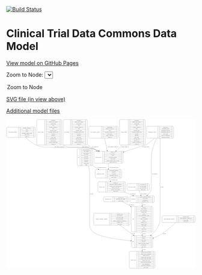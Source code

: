<link rel='stylesheet' href="assets/style.css">
<link rel='stylesheet' href="https://unpkg.com/leaflet@1.5.1/dist/leaflet.css" integrity="sha512-xwE/Az9zrjBIphAcBb3F6JVqxf46+CDLwfLMHloNu6KEQCAWi6HcDUbeOfBIptF7tcCzusKFjFw2yuvEpDL9wQ==" crossorigin="">
<script type="text/javascript" src="https://code.jquery.com/jquery-3.2.1.min.js"></script>
<script type="text/javascript"  src="https://unpkg.com/leaflet@1.5.1/dist/leaflet.js"></script>
<script type="text/javascript" src="assets/actions.js"></script>

[![Build Status](https://travis-ci.org/CBIIT/ctdc-model.svg?branch=master)](https://travis-ci.org/CBIIT/ctdc-model)

# Clinical Trial Data Commons Data Model

[View model on GitHub Pages](https://cbiit.github.io/ctdc-model/)




Zoom to Node: <select id="node_select">
  <option value="">Zoom to Node</option>
</select>
<div id="model"></div>

<p>
<a href="./model-desc/ctdc-model.svg">SVG file (in view above)</a>
<p>
<a href="./model-desc">Additional model files</a>
<div id='graph' style='display:off;'>
<svg width="2574pt" height="2029pt"
 viewBox="0.00 0.00 2574.00 2029.00" xmlns="http://www.w3.org/2000/svg" xmlns:xlink="http://www.w3.org/1999/xlink">
<g id="graph0" class="graph" transform="scale(1 1) rotate(0) translate(4 2025)">
<title>Perl</title>
<polygon fill="#ffffff" stroke="transparent" points="-4,4 -4,-2025 2570,-2025 2570,4 -4,4"/>
<!-- sequencing_assay -->
<g id="node1" class="node">
<title>sequencing_assay</title>
<path fill="none" stroke="#000000" d="M1216,-1226.5C1216,-1226.5 1553,-1226.5 1553,-1226.5 1559,-1226.5 1565,-1232.5 1565,-1238.5 1565,-1238.5 1565,-1329.5 1565,-1329.5 1565,-1335.5 1559,-1341.5 1553,-1341.5 1553,-1341.5 1216,-1341.5 1216,-1341.5 1210,-1341.5 1204,-1335.5 1204,-1329.5 1204,-1329.5 1204,-1238.5 1204,-1238.5 1204,-1232.5 1210,-1226.5 1216,-1226.5"/>
<text text-anchor="middle" x="1277" y="-1280.3" font-family="Times,serif" font-size="14.00" fill="#000000">sequencing_assay</text>
<polyline fill="none" stroke="#000000" points="1350,-1226.5 1350,-1341.5 "/>
<text text-anchor="middle" x="1360.5" y="-1280.3" font-family="Times,serif" font-size="14.00" fill="#000000"> </text>
<polyline fill="none" stroke="#000000" points="1371,-1226.5 1371,-1341.5 "/>
<text text-anchor="middle" x="1457.5" y="-1326.3" font-family="Times,serif" font-size="14.00" fill="#000000">experimental_method</text>
<polyline fill="none" stroke="#000000" points="1371,-1318.5 1544,-1318.5 "/>
<text text-anchor="middle" x="1457.5" y="-1303.3" font-family="Times,serif" font-size="14.00" fill="#000000">platform</text>
<polyline fill="none" stroke="#000000" points="1371,-1295.5 1544,-1295.5 "/>
<text text-anchor="middle" x="1457.5" y="-1280.3" font-family="Times,serif" font-size="14.00" fill="#000000">qc_result</text>
<polyline fill="none" stroke="#000000" points="1371,-1272.5 1544,-1272.5 "/>
<text text-anchor="middle" x="1457.5" y="-1257.3" font-family="Times,serif" font-size="14.00" fill="#000000">sequencing_assay_id</text>
<polyline fill="none" stroke="#000000" points="1371,-1249.5 1544,-1249.5 "/>
<text text-anchor="middle" x="1457.5" y="-1234.3" font-family="Times,serif" font-size="14.00" fill="#000000">show_node</text>
<polyline fill="none" stroke="#000000" points="1544,-1226.5 1544,-1341.5 "/>
<text text-anchor="middle" x="1554.5" y="-1280.3" font-family="Times,serif" font-size="14.00" fill="#000000"> </text>
</g>
<!-- nucleic_acid -->
<g id="node4" class="node">
<title>nucleic_acid</title>
<path fill="none" stroke="#000000" d="M1253.5,-1036.5C1253.5,-1036.5 1603.5,-1036.5 1603.5,-1036.5 1609.5,-1036.5 1615.5,-1042.5 1615.5,-1048.5 1615.5,-1048.5 1615.5,-1162.5 1615.5,-1162.5 1615.5,-1168.5 1609.5,-1174.5 1603.5,-1174.5 1603.5,-1174.5 1253.5,-1174.5 1253.5,-1174.5 1247.5,-1174.5 1241.5,-1168.5 1241.5,-1162.5 1241.5,-1162.5 1241.5,-1048.5 1241.5,-1048.5 1241.5,-1042.5 1247.5,-1036.5 1253.5,-1036.5"/>
<text text-anchor="middle" x="1294.5" y="-1101.8" font-family="Times,serif" font-size="14.00" fill="#000000">nucleic_acid</text>
<polyline fill="none" stroke="#000000" points="1347.5,-1036.5 1347.5,-1174.5 "/>
<text text-anchor="middle" x="1358" y="-1101.8" font-family="Times,serif" font-size="14.00" fill="#000000"> </text>
<polyline fill="none" stroke="#000000" points="1368.5,-1036.5 1368.5,-1174.5 "/>
<text text-anchor="middle" x="1481.5" y="-1159.3" font-family="Times,serif" font-size="14.00" fill="#000000">aliquot_id</text>
<polyline fill="none" stroke="#000000" points="1368.5,-1151.5 1594.5,-1151.5 "/>
<text text-anchor="middle" x="1481.5" y="-1136.3" font-family="Times,serif" font-size="14.00" fill="#000000">molecular_sequence_number</text>
<polyline fill="none" stroke="#000000" points="1368.5,-1128.5 1594.5,-1128.5 "/>
<text text-anchor="middle" x="1481.5" y="-1113.3" font-family="Times,serif" font-size="14.00" fill="#000000">nucleic_acid_concentration</text>
<polyline fill="none" stroke="#000000" points="1368.5,-1105.5 1594.5,-1105.5 "/>
<text text-anchor="middle" x="1481.5" y="-1090.3" font-family="Times,serif" font-size="14.00" fill="#000000">nucleic_acid_type</text>
<polyline fill="none" stroke="#000000" points="1368.5,-1082.5 1594.5,-1082.5 "/>
<text text-anchor="middle" x="1481.5" y="-1067.3" font-family="Times,serif" font-size="14.00" fill="#000000">nucleic_acid_volume</text>
<polyline fill="none" stroke="#000000" points="1368.5,-1059.5 1594.5,-1059.5 "/>
<text text-anchor="middle" x="1481.5" y="-1044.3" font-family="Times,serif" font-size="14.00" fill="#000000">show_node</text>
<polyline fill="none" stroke="#000000" points="1594.5,-1036.5 1594.5,-1174.5 "/>
<text text-anchor="middle" x="1605" y="-1101.8" font-family="Times,serif" font-size="14.00" fill="#000000"> </text>
</g>
<!-- sequencing_assay&#45;&gt;nucleic_acid -->
<g id="edge2" class="edge">
<title>sequencing_assay&#45;&gt;nucleic_acid</title>
<path fill="none" stroke="#000000" d="M1398.7855,-1226.0462C1402.0365,-1212.8577 1405.5447,-1198.6253 1408.972,-1184.7217"/>
<polygon fill="#000000" stroke="#000000" points="1412.4532,-1185.2225 1411.4484,-1174.6754 1405.6567,-1183.5471 1412.4532,-1185.2225"/>
<text text-anchor="middle" x="1462" y="-1196.8" font-family="Times,serif" font-size="14.00" fill="#000000">of_nucleic_acid</text>
</g>
<!-- gene_fusion_variant -->
<g id="node2" class="node">
<title>gene_fusion_variant</title>
<path fill="none" stroke="#000000" d="M12,-1779C12,-1779 379,-1779 379,-1779 385,-1779 391,-1785 391,-1791 391,-1791 391,-1905 391,-1905 391,-1911 385,-1917 379,-1917 379,-1917 12,-1917 12,-1917 6,-1917 0,-1911 0,-1905 0,-1905 0,-1791 0,-1791 0,-1785 6,-1779 12,-1779"/>
<text text-anchor="middle" x="80.5" y="-1844.3" font-family="Times,serif" font-size="14.00" fill="#000000">gene_fusion_variant</text>
<polyline fill="none" stroke="#000000" points="161,-1779 161,-1917 "/>
<text text-anchor="middle" x="171.5" y="-1844.3" font-family="Times,serif" font-size="14.00" fill="#000000"> </text>
<polyline fill="none" stroke="#000000" points="182,-1779 182,-1917 "/>
<text text-anchor="middle" x="276" y="-1901.8" font-family="Times,serif" font-size="14.00" fill="#000000">external_variant_id</text>
<polyline fill="none" stroke="#000000" points="182,-1894 370,-1894 "/>
<text text-anchor="middle" x="276" y="-1878.8" font-family="Times,serif" font-size="14.00" fill="#000000">gene1</text>
<polyline fill="none" stroke="#000000" points="182,-1871 370,-1871 "/>
<text text-anchor="middle" x="276" y="-1855.8" font-family="Times,serif" font-size="14.00" fill="#000000">gene2</text>
<polyline fill="none" stroke="#000000" points="182,-1848 370,-1848 "/>
<text text-anchor="middle" x="276" y="-1832.8" font-family="Times,serif" font-size="14.00" fill="#000000">oncomine_variant_class</text>
<polyline fill="none" stroke="#000000" points="182,-1825 370,-1825 "/>
<text text-anchor="middle" x="276" y="-1809.8" font-family="Times,serif" font-size="14.00" fill="#000000">show_node</text>
<polyline fill="none" stroke="#000000" points="182,-1802 370,-1802 "/>
<text text-anchor="middle" x="276" y="-1786.8" font-family="Times,serif" font-size="14.00" fill="#000000">variant_id</text>
<polyline fill="none" stroke="#000000" points="370,-1779 370,-1917 "/>
<text text-anchor="middle" x="380.5" y="-1844.3" font-family="Times,serif" font-size="14.00" fill="#000000"> </text>
</g>
<!-- variant_report -->
<g id="node5" class="node">
<title>variant_report</title>
<path fill="none" stroke="#000000" d="M1198.5,-1428C1198.5,-1428 1570.5,-1428 1570.5,-1428 1576.5,-1428 1582.5,-1434 1582.5,-1440 1582.5,-1440 1582.5,-1577 1582.5,-1577 1582.5,-1583 1576.5,-1589 1570.5,-1589 1570.5,-1589 1198.5,-1589 1198.5,-1589 1192.5,-1589 1186.5,-1583 1186.5,-1577 1186.5,-1577 1186.5,-1440 1186.5,-1440 1186.5,-1434 1192.5,-1428 1198.5,-1428"/>
<text text-anchor="middle" x="1246.5" y="-1504.8" font-family="Times,serif" font-size="14.00" fill="#000000">variant_report</text>
<polyline fill="none" stroke="#000000" points="1306.5,-1428 1306.5,-1589 "/>
<text text-anchor="middle" x="1317" y="-1504.8" font-family="Times,serif" font-size="14.00" fill="#000000"> </text>
<polyline fill="none" stroke="#000000" points="1327.5,-1428 1327.5,-1589 "/>
<text text-anchor="middle" x="1444.5" y="-1573.8" font-family="Times,serif" font-size="14.00" fill="#000000">analysis_id</text>
<polyline fill="none" stroke="#000000" points="1327.5,-1566 1561.5,-1566 "/>
<text text-anchor="middle" x="1444.5" y="-1550.8" font-family="Times,serif" font-size="14.00" fill="#000000">cellularity</text>
<polyline fill="none" stroke="#000000" points="1327.5,-1543 1561.5,-1543 "/>
<text text-anchor="middle" x="1444.5" y="-1527.8" font-family="Times,serif" font-size="14.00" fill="#000000">mapd</text>
<polyline fill="none" stroke="#000000" points="1327.5,-1520 1561.5,-1520 "/>
<text text-anchor="middle" x="1444.5" y="-1504.8" font-family="Times,serif" font-size="14.00" fill="#000000">reference_genome</text>
<polyline fill="none" stroke="#000000" points="1327.5,-1497 1561.5,-1497 "/>
<text text-anchor="middle" x="1444.5" y="-1481.8" font-family="Times,serif" font-size="14.00" fill="#000000">show_node</text>
<polyline fill="none" stroke="#000000" points="1327.5,-1474 1561.5,-1474 "/>
<text text-anchor="middle" x="1444.5" y="-1458.8" font-family="Times,serif" font-size="14.00" fill="#000000">torrent_variant_caller_version</text>
<polyline fill="none" stroke="#000000" points="1327.5,-1451 1561.5,-1451 "/>
<text text-anchor="middle" x="1444.5" y="-1435.8" font-family="Times,serif" font-size="14.00" fill="#000000">variant_report_id</text>
<polyline fill="none" stroke="#000000" points="1561.5,-1428 1561.5,-1589 "/>
<text text-anchor="middle" x="1572" y="-1504.8" font-family="Times,serif" font-size="14.00" fill="#000000"> </text>
</g>
<!-- gene_fusion_variant&#45;&gt;variant_report -->
<g id="edge7" class="edge">
<title>gene_fusion_variant&#45;&gt;variant_report</title>
<path fill="none" stroke="#000000" d="M258.0728,-1778.8789C295.635,-1741.9102 346.5091,-1699.1447 400.5,-1675 496.3785,-1632.1232 529.8649,-1651.0894 634.5,-1642 754.5587,-1631.5708 1060.3566,-1656.1494 1176.5,-1624 1202.2041,-1616.8849 1228.1744,-1606.0111 1252.6413,-1593.7273"/>
<polygon fill="#000000" stroke="#000000" points="1254.2824,-1596.8192 1261.5841,-1589.1422 1251.0887,-1590.5901 1254.2824,-1596.8192"/>
<text text-anchor="middle" x="717.5" y="-1645.8" font-family="Times,serif" font-size="14.00" fill="#000000">gene_fusion_variant_of</text>
</g>
<!-- arm -->
<g id="node3" class="node">
<title>arm</title>
<path fill="none" stroke="#000000" d="M1709.5,-282.5C1709.5,-282.5 1973.5,-282.5 1973.5,-282.5 1979.5,-282.5 1985.5,-288.5 1985.5,-294.5 1985.5,-294.5 1985.5,-431.5 1985.5,-431.5 1985.5,-437.5 1979.5,-443.5 1973.5,-443.5 1973.5,-443.5 1709.5,-443.5 1709.5,-443.5 1703.5,-443.5 1697.5,-437.5 1697.5,-431.5 1697.5,-431.5 1697.5,-294.5 1697.5,-294.5 1697.5,-288.5 1703.5,-282.5 1709.5,-282.5"/>
<text text-anchor="middle" x="1720" y="-359.3" font-family="Times,serif" font-size="14.00" fill="#000000">arm</text>
<polyline fill="none" stroke="#000000" points="1742.5,-282.5 1742.5,-443.5 "/>
<text text-anchor="middle" x="1753" y="-359.3" font-family="Times,serif" font-size="14.00" fill="#000000"> </text>
<polyline fill="none" stroke="#000000" points="1763.5,-282.5 1763.5,-443.5 "/>
<text text-anchor="middle" x="1864" y="-428.3" font-family="Times,serif" font-size="14.00" fill="#000000">arm_drug</text>
<polyline fill="none" stroke="#000000" points="1763.5,-420.5 1964.5,-420.5 "/>
<text text-anchor="middle" x="1864" y="-405.3" font-family="Times,serif" font-size="14.00" fill="#000000">arm_id</text>
<polyline fill="none" stroke="#000000" points="1763.5,-397.5 1964.5,-397.5 "/>
<text text-anchor="middle" x="1864" y="-382.3" font-family="Times,serif" font-size="14.00" fill="#000000">arm_target</text>
<polyline fill="none" stroke="#000000" points="1763.5,-374.5 1964.5,-374.5 "/>
<text text-anchor="middle" x="1864" y="-359.3" font-family="Times,serif" font-size="14.00" fill="#000000">arm_title</text>
<polyline fill="none" stroke="#000000" points="1763.5,-351.5 1964.5,-351.5 "/>
<text text-anchor="middle" x="1864" y="-336.3" font-family="Times,serif" font-size="14.00" fill="#000000">dbgap_accession_number</text>
<polyline fill="none" stroke="#000000" points="1763.5,-328.5 1964.5,-328.5 "/>
<text text-anchor="middle" x="1864" y="-313.3" font-family="Times,serif" font-size="14.00" fill="#000000">pubmed_id</text>
<polyline fill="none" stroke="#000000" points="1763.5,-305.5 1964.5,-305.5 "/>
<text text-anchor="middle" x="1864" y="-290.3" font-family="Times,serif" font-size="14.00" fill="#000000">show_node</text>
<polyline fill="none" stroke="#000000" points="1964.5,-282.5 1964.5,-443.5 "/>
<text text-anchor="middle" x="1975" y="-359.3" font-family="Times,serif" font-size="14.00" fill="#000000"> </text>
</g>
<!-- clinical_trial -->
<g id="node17" class="node">
<title>clinical_trial</title>
<path fill="none" stroke="#000000" d="M1679,-.5C1679,-.5 2004,-.5 2004,-.5 2010,-.5 2016,-6.5 2016,-12.5 2016,-12.5 2016,-218.5 2016,-218.5 2016,-224.5 2010,-230.5 2004,-230.5 2004,-230.5 1679,-230.5 1679,-230.5 1673,-230.5 1667,-224.5 1667,-218.5 1667,-218.5 1667,-12.5 1667,-12.5 1667,-6.5 1673,-.5 1679,-.5"/>
<text text-anchor="middle" x="1720" y="-111.8" font-family="Times,serif" font-size="14.00" fill="#000000">clinical_trial</text>
<polyline fill="none" stroke="#000000" points="1773,-.5 1773,-230.5 "/>
<text text-anchor="middle" x="1783.5" y="-111.8" font-family="Times,serif" font-size="14.00" fill="#000000"> </text>
<polyline fill="none" stroke="#000000" points="1794,-.5 1794,-230.5 "/>
<text text-anchor="middle" x="1894.5" y="-215.3" font-family="Times,serif" font-size="14.00" fill="#000000">clinical_trial_description</text>
<polyline fill="none" stroke="#000000" points="1794,-207.5 1995,-207.5 "/>
<text text-anchor="middle" x="1894.5" y="-192.3" font-family="Times,serif" font-size="14.00" fill="#000000">clinical_trial_designation</text>
<polyline fill="none" stroke="#000000" points="1794,-184.5 1995,-184.5 "/>
<text text-anchor="middle" x="1894.5" y="-169.3" font-family="Times,serif" font-size="14.00" fill="#000000">clinical_trial_id</text>
<polyline fill="none" stroke="#000000" points="1794,-161.5 1995,-161.5 "/>
<text text-anchor="middle" x="1894.5" y="-146.3" font-family="Times,serif" font-size="14.00" fill="#000000">clinical_trial_long_name</text>
<polyline fill="none" stroke="#000000" points="1794,-138.5 1995,-138.5 "/>
<text text-anchor="middle" x="1894.5" y="-123.3" font-family="Times,serif" font-size="14.00" fill="#000000">clinical_trial_short_name</text>
<polyline fill="none" stroke="#000000" points="1794,-115.5 1995,-115.5 "/>
<text text-anchor="middle" x="1894.5" y="-100.3" font-family="Times,serif" font-size="14.00" fill="#000000">clinical_trial_type</text>
<polyline fill="none" stroke="#000000" points="1794,-92.5 1995,-92.5 "/>
<text text-anchor="middle" x="1894.5" y="-77.3" font-family="Times,serif" font-size="14.00" fill="#000000">dbgap_accession_number</text>
<polyline fill="none" stroke="#000000" points="1794,-69.5 1995,-69.5 "/>
<text text-anchor="middle" x="1894.5" y="-54.3" font-family="Times,serif" font-size="14.00" fill="#000000">lead_organization</text>
<polyline fill="none" stroke="#000000" points="1794,-46.5 1995,-46.5 "/>
<text text-anchor="middle" x="1894.5" y="-31.3" font-family="Times,serif" font-size="14.00" fill="#000000">principal_investigators</text>
<polyline fill="none" stroke="#000000" points="1794,-23.5 1995,-23.5 "/>
<text text-anchor="middle" x="1894.5" y="-8.3" font-family="Times,serif" font-size="14.00" fill="#000000">show_node</text>
<polyline fill="none" stroke="#000000" points="1995,-.5 1995,-230.5 "/>
<text text-anchor="middle" x="2005.5" y="-111.8" font-family="Times,serif" font-size="14.00" fill="#000000"> </text>
</g>
<!-- arm&#45;&gt;clinical_trial -->
<g id="edge6" class="edge">
<title>arm&#45;&gt;clinical_trial</title>
<path fill="none" stroke="#000000" d="M1841.5,-282.3017C1841.5,-269.0207 1841.5,-254.9838 1841.5,-240.9183"/>
<polygon fill="#000000" stroke="#000000" points="1845.0001,-240.6816 1841.5,-230.6817 1838.0001,-240.6817 1845.0001,-240.6816"/>
<text text-anchor="middle" x="1867.5" y="-252.8" font-family="Times,serif" font-size="14.00" fill="#000000">of_trial</text>
</g>
<!-- specimen -->
<g id="node13" class="node">
<title>specimen</title>
<path fill="none" stroke="#000000" d="M1689.5,-892.5C1689.5,-892.5 1993.5,-892.5 1993.5,-892.5 1999.5,-892.5 2005.5,-898.5 2005.5,-904.5 2005.5,-904.5 2005.5,-972.5 2005.5,-972.5 2005.5,-978.5 1999.5,-984.5 1993.5,-984.5 1993.5,-984.5 1689.5,-984.5 1689.5,-984.5 1683.5,-984.5 1677.5,-978.5 1677.5,-972.5 1677.5,-972.5 1677.5,-904.5 1677.5,-904.5 1677.5,-898.5 1683.5,-892.5 1689.5,-892.5"/>
<text text-anchor="middle" x="1720" y="-934.8" font-family="Times,serif" font-size="14.00" fill="#000000">specimen</text>
<polyline fill="none" stroke="#000000" points="1762.5,-892.5 1762.5,-984.5 "/>
<text text-anchor="middle" x="1773" y="-934.8" font-family="Times,serif" font-size="14.00" fill="#000000"> </text>
<polyline fill="none" stroke="#000000" points="1783.5,-892.5 1783.5,-984.5 "/>
<text text-anchor="middle" x="1884" y="-969.3" font-family="Times,serif" font-size="14.00" fill="#000000">biopsy_sequence_number</text>
<polyline fill="none" stroke="#000000" points="1783.5,-961.5 1984.5,-961.5 "/>
<text text-anchor="middle" x="1884" y="-946.3" font-family="Times,serif" font-size="14.00" fill="#000000">show_node</text>
<polyline fill="none" stroke="#000000" points="1783.5,-938.5 1984.5,-938.5 "/>
<text text-anchor="middle" x="1884" y="-923.3" font-family="Times,serif" font-size="14.00" fill="#000000">specimen_id</text>
<polyline fill="none" stroke="#000000" points="1783.5,-915.5 1984.5,-915.5 "/>
<text text-anchor="middle" x="1884" y="-900.3" font-family="Times,serif" font-size="14.00" fill="#000000">specimen_type</text>
<polyline fill="none" stroke="#000000" points="1984.5,-892.5 1984.5,-984.5 "/>
<text text-anchor="middle" x="1995" y="-934.8" font-family="Times,serif" font-size="14.00" fill="#000000"> </text>
</g>
<!-- nucleic_acid&#45;&gt;specimen -->
<g id="edge14" class="edge">
<title>nucleic_acid&#45;&gt;specimen</title>
<path fill="none" stroke="#000000" d="M1599.1657,-1036.4899C1639.0836,-1020.3488 1680.8445,-1003.4624 1718.2332,-988.344"/>
<polygon fill="#000000" stroke="#000000" points="1719.6821,-991.5334 1727.6409,-984.5399 1717.058,-985.0439 1719.6821,-991.5334"/>
<text text-anchor="middle" x="1717.5" y="-1006.8" font-family="Times,serif" font-size="14.00" fill="#000000">of_specimen</text>
</g>
<!-- variant_report&#45;&gt;sequencing_assay -->
<g id="edge11" class="edge">
<title>variant_report&#45;&gt;sequencing_assay</title>
<path fill="none" stroke="#000000" d="M1384.5,-1427.7675C1384.5,-1402.799 1384.5,-1375.5664 1384.5,-1351.5841"/>
<polygon fill="#000000" stroke="#000000" points="1388.0001,-1351.5211 1384.5,-1341.5211 1381.0001,-1351.5211 1388.0001,-1351.5211"/>
<text text-anchor="middle" x="1460" y="-1363.8" font-family="Times,serif" font-size="14.00" fill="#000000">of_sequencing_assay</text>
</g>
<!-- indel_variant -->
<g id="node6" class="node">
<title>indel_variant</title>
<path fill="none" stroke="#000000" d="M421.5,-1675.5C421.5,-1675.5 737.5,-1675.5 737.5,-1675.5 743.5,-1675.5 749.5,-1681.5 749.5,-1687.5 749.5,-1687.5 749.5,-2008.5 749.5,-2008.5 749.5,-2014.5 743.5,-2020.5 737.5,-2020.5 737.5,-2020.5 421.5,-2020.5 421.5,-2020.5 415.5,-2020.5 409.5,-2014.5 409.5,-2008.5 409.5,-2008.5 409.5,-1687.5 409.5,-1687.5 409.5,-1681.5 415.5,-1675.5 421.5,-1675.5"/>
<text text-anchor="middle" x="464.5" y="-1844.3" font-family="Times,serif" font-size="14.00" fill="#000000">indel_variant</text>
<polyline fill="none" stroke="#000000" points="519.5,-1675.5 519.5,-2020.5 "/>
<text text-anchor="middle" x="530" y="-1844.3" font-family="Times,serif" font-size="14.00" fill="#000000"> </text>
<polyline fill="none" stroke="#000000" points="540.5,-1675.5 540.5,-2020.5 "/>
<text text-anchor="middle" x="634.5" y="-2005.3" font-family="Times,serif" font-size="14.00" fill="#000000">alternative</text>
<polyline fill="none" stroke="#000000" points="540.5,-1997.5 728.5,-1997.5 "/>
<text text-anchor="middle" x="634.5" y="-1982.3" font-family="Times,serif" font-size="14.00" fill="#000000">amino_acid_change</text>
<polyline fill="none" stroke="#000000" points="540.5,-1974.5 728.5,-1974.5 "/>
<text text-anchor="middle" x="634.5" y="-1959.3" font-family="Times,serif" font-size="14.00" fill="#000000">chromosome</text>
<polyline fill="none" stroke="#000000" points="540.5,-1951.5 728.5,-1951.5 "/>
<text text-anchor="middle" x="634.5" y="-1936.3" font-family="Times,serif" font-size="14.00" fill="#000000">exon</text>
<polyline fill="none" stroke="#000000" points="540.5,-1928.5 728.5,-1928.5 "/>
<text text-anchor="middle" x="634.5" y="-1913.3" font-family="Times,serif" font-size="14.00" fill="#000000">external_variant_id</text>
<polyline fill="none" stroke="#000000" points="540.5,-1905.5 728.5,-1905.5 "/>
<text text-anchor="middle" x="634.5" y="-1890.3" font-family="Times,serif" font-size="14.00" fill="#000000">gene</text>
<polyline fill="none" stroke="#000000" points="540.5,-1882.5 728.5,-1882.5 "/>
<text text-anchor="middle" x="634.5" y="-1867.3" font-family="Times,serif" font-size="14.00" fill="#000000">genomic_hgvs</text>
<polyline fill="none" stroke="#000000" points="540.5,-1859.5 728.5,-1859.5 "/>
<text text-anchor="middle" x="634.5" y="-1844.3" font-family="Times,serif" font-size="14.00" fill="#000000">oncomine_variant_class</text>
<polyline fill="none" stroke="#000000" points="540.5,-1836.5 728.5,-1836.5 "/>
<text text-anchor="middle" x="634.5" y="-1821.3" font-family="Times,serif" font-size="14.00" fill="#000000">position</text>
<polyline fill="none" stroke="#000000" points="540.5,-1813.5 728.5,-1813.5 "/>
<text text-anchor="middle" x="634.5" y="-1798.3" font-family="Times,serif" font-size="14.00" fill="#000000">reference</text>
<polyline fill="none" stroke="#000000" points="540.5,-1790.5 728.5,-1790.5 "/>
<text text-anchor="middle" x="634.5" y="-1775.3" font-family="Times,serif" font-size="14.00" fill="#000000">show_node</text>
<polyline fill="none" stroke="#000000" points="540.5,-1767.5 728.5,-1767.5 "/>
<text text-anchor="middle" x="634.5" y="-1752.3" font-family="Times,serif" font-size="14.00" fill="#000000">transcript_hgvs</text>
<polyline fill="none" stroke="#000000" points="540.5,-1744.5 728.5,-1744.5 "/>
<text text-anchor="middle" x="634.5" y="-1729.3" font-family="Times,serif" font-size="14.00" fill="#000000">transcript_id</text>
<polyline fill="none" stroke="#000000" points="540.5,-1721.5 728.5,-1721.5 "/>
<text text-anchor="middle" x="634.5" y="-1706.3" font-family="Times,serif" font-size="14.00" fill="#000000">variant_classification</text>
<polyline fill="none" stroke="#000000" points="540.5,-1698.5 728.5,-1698.5 "/>
<text text-anchor="middle" x="634.5" y="-1683.3" font-family="Times,serif" font-size="14.00" fill="#000000">variant_id</text>
<polyline fill="none" stroke="#000000" points="728.5,-1675.5 728.5,-2020.5 "/>
<text text-anchor="middle" x="739" y="-1844.3" font-family="Times,serif" font-size="14.00" fill="#000000"> </text>
</g>
<!-- indel_variant&#45;&gt;variant_report -->
<g id="edge9" class="edge">
<title>indel_variant&#45;&gt;variant_report</title>
<path fill="none" stroke="#000000" d="M749.5003,-1679.5572C752.4804,-1677.9711 755.4808,-1676.4502 758.5,-1675 862.7036,-1624.9483 901.7253,-1655.7955 1016.5,-1642 1087.5483,-1633.4602 1108.3396,-1645.7932 1176.5,-1624 1200.833,-1616.2199 1225.5492,-1605.4575 1249.0431,-1593.6079"/>
<polygon fill="#000000" stroke="#000000" points="1250.6869,-1596.6984 1257.9842,-1589.0172 1247.4896,-1590.4712 1250.6869,-1596.6984"/>
<text text-anchor="middle" x="1074" y="-1645.8" font-family="Times,serif" font-size="14.00" fill="#000000">indel_variant_of</text>
</g>
<!-- metastatic_site -->
<g id="node7" class="node">
<title>metastatic_site</title>
<path fill="none" stroke="#000000" d="M1329.5,-904C1329.5,-904 1647.5,-904 1647.5,-904 1653.5,-904 1659.5,-910 1659.5,-916 1659.5,-916 1659.5,-961 1659.5,-961 1659.5,-967 1653.5,-973 1647.5,-973 1647.5,-973 1329.5,-973 1329.5,-973 1323.5,-973 1317.5,-967 1317.5,-961 1317.5,-961 1317.5,-916 1317.5,-916 1317.5,-910 1323.5,-904 1329.5,-904"/>
<text text-anchor="middle" x="1381" y="-934.8" font-family="Times,serif" font-size="14.00" fill="#000000">metastatic_site</text>
<polyline fill="none" stroke="#000000" points="1444.5,-904 1444.5,-973 "/>
<text text-anchor="middle" x="1455" y="-934.8" font-family="Times,serif" font-size="14.00" fill="#000000"> </text>
<polyline fill="none" stroke="#000000" points="1465.5,-904 1465.5,-973 "/>
<text text-anchor="middle" x="1552" y="-957.8" font-family="Times,serif" font-size="14.00" fill="#000000">met_site_id</text>
<polyline fill="none" stroke="#000000" points="1465.5,-950 1638.5,-950 "/>
<text text-anchor="middle" x="1552" y="-934.8" font-family="Times,serif" font-size="14.00" fill="#000000">metastatic_site_name</text>
<polyline fill="none" stroke="#000000" points="1465.5,-927 1638.5,-927 "/>
<text text-anchor="middle" x="1552" y="-911.8" font-family="Times,serif" font-size="14.00" fill="#000000">show_node</text>
<polyline fill="none" stroke="#000000" points="1638.5,-904 1638.5,-973 "/>
<text text-anchor="middle" x="1649" y="-934.8" font-family="Times,serif" font-size="14.00" fill="#000000"> </text>
</g>
<!-- case -->
<g id="node11" class="node">
<title>case</title>
<path fill="none" stroke="#000000" d="M1707.5,-495.5C1707.5,-495.5 1975.5,-495.5 1975.5,-495.5 1981.5,-495.5 1987.5,-501.5 1987.5,-507.5 1987.5,-507.5 1987.5,-828.5 1987.5,-828.5 1987.5,-834.5 1981.5,-840.5 1975.5,-840.5 1975.5,-840.5 1707.5,-840.5 1707.5,-840.5 1701.5,-840.5 1695.5,-834.5 1695.5,-828.5 1695.5,-828.5 1695.5,-507.5 1695.5,-507.5 1695.5,-501.5 1701.5,-495.5 1707.5,-495.5"/>
<text text-anchor="middle" x="1720" y="-664.3" font-family="Times,serif" font-size="14.00" fill="#000000">case</text>
<polyline fill="none" stroke="#000000" points="1744.5,-495.5 1744.5,-840.5 "/>
<text text-anchor="middle" x="1755" y="-664.3" font-family="Times,serif" font-size="14.00" fill="#000000"> </text>
<polyline fill="none" stroke="#000000" points="1765.5,-495.5 1765.5,-840.5 "/>
<text text-anchor="middle" x="1866" y="-825.3" font-family="Times,serif" font-size="14.00" fill="#000000">case_id</text>
<polyline fill="none" stroke="#000000" points="1765.5,-817.5 1966.5,-817.5 "/>
<text text-anchor="middle" x="1866" y="-802.3" font-family="Times,serif" font-size="14.00" fill="#000000">ctep_category</text>
<polyline fill="none" stroke="#000000" points="1765.5,-794.5 1966.5,-794.5 "/>
<text text-anchor="middle" x="1866" y="-779.3" font-family="Times,serif" font-size="14.00" fill="#000000">ctep_subcategory</text>
<polyline fill="none" stroke="#000000" points="1765.5,-771.5 1966.5,-771.5 "/>
<text text-anchor="middle" x="1866" y="-756.3" font-family="Times,serif" font-size="14.00" fill="#000000">current_step</text>
<polyline fill="none" stroke="#000000" points="1765.5,-748.5 1966.5,-748.5 "/>
<text text-anchor="middle" x="1866" y="-733.3" font-family="Times,serif" font-size="14.00" fill="#000000">disease</text>
<polyline fill="none" stroke="#000000" points="1765.5,-725.5 1966.5,-725.5 "/>
<text text-anchor="middle" x="1866" y="-710.3" font-family="Times,serif" font-size="14.00" fill="#000000">ecog_performance_status</text>
<polyline fill="none" stroke="#000000" points="1765.5,-702.5 1966.5,-702.5 "/>
<text text-anchor="middle" x="1866" y="-687.3" font-family="Times,serif" font-size="14.00" fill="#000000">ethnicity</text>
<polyline fill="none" stroke="#000000" points="1765.5,-679.5 1966.5,-679.5 "/>
<text text-anchor="middle" x="1866" y="-664.3" font-family="Times,serif" font-size="14.00" fill="#000000">extent_of_disease</text>
<polyline fill="none" stroke="#000000" points="1765.5,-656.5 1966.5,-656.5 "/>
<text text-anchor="middle" x="1866" y="-641.3" font-family="Times,serif" font-size="14.00" fill="#000000">gender</text>
<polyline fill="none" stroke="#000000" points="1765.5,-633.5 1966.5,-633.5 "/>
<text text-anchor="middle" x="1866" y="-618.3" font-family="Times,serif" font-size="14.00" fill="#000000">meddra_code</text>
<polyline fill="none" stroke="#000000" points="1765.5,-610.5 1966.5,-610.5 "/>
<text text-anchor="middle" x="1866" y="-595.3" font-family="Times,serif" font-size="14.00" fill="#000000">patient_status</text>
<polyline fill="none" stroke="#000000" points="1765.5,-587.5 1966.5,-587.5 "/>
<text text-anchor="middle" x="1866" y="-572.3" font-family="Times,serif" font-size="14.00" fill="#000000">prior_drugs</text>
<polyline fill="none" stroke="#000000" points="1765.5,-564.5 1966.5,-564.5 "/>
<text text-anchor="middle" x="1866" y="-549.3" font-family="Times,serif" font-size="14.00" fill="#000000">race</text>
<polyline fill="none" stroke="#000000" points="1765.5,-541.5 1966.5,-541.5 "/>
<text text-anchor="middle" x="1866" y="-526.3" font-family="Times,serif" font-size="14.00" fill="#000000">show_node</text>
<polyline fill="none" stroke="#000000" points="1765.5,-518.5 1966.5,-518.5 "/>
<text text-anchor="middle" x="1866" y="-503.3" font-family="Times,serif" font-size="14.00" fill="#000000">source_id</text>
<polyline fill="none" stroke="#000000" points="1966.5,-495.5 1966.5,-840.5 "/>
<text text-anchor="middle" x="1977" y="-664.3" font-family="Times,serif" font-size="14.00" fill="#000000"> </text>
</g>
<!-- metastatic_site&#45;&gt;case -->
<g id="edge3" class="edge">
<title>metastatic_site&#45;&gt;case</title>
<path fill="none" stroke="#000000" d="M1575.9731,-903.8202C1611.7081,-887.5207 1652.3438,-866.1167 1685.5,-841 1686.0037,-840.6184 1686.5071,-840.2351 1687.0101,-839.85"/>
<polygon fill="#000000" stroke="#000000" points="1689.4315,-842.3982 1695.1258,-833.4637 1685.1028,-836.8972 1689.4315,-842.3982"/>
<text text-anchor="middle" x="1698" y="-862.8" font-family="Times,serif" font-size="14.00" fill="#000000">met_site_of</text>
</g>
<!-- ihc_assay_report -->
<g id="node8" class="node">
<title>ihc_assay_report</title>
<path fill="none" stroke="#000000" d="M1648,-1059.5C1648,-1059.5 1927,-1059.5 1927,-1059.5 1933,-1059.5 1939,-1065.5 1939,-1071.5 1939,-1071.5 1939,-1139.5 1939,-1139.5 1939,-1145.5 1933,-1151.5 1927,-1151.5 1927,-1151.5 1648,-1151.5 1648,-1151.5 1642,-1151.5 1636,-1145.5 1636,-1139.5 1636,-1139.5 1636,-1071.5 1636,-1071.5 1636,-1065.5 1642,-1059.5 1648,-1059.5"/>
<text text-anchor="middle" x="1705" y="-1101.8" font-family="Times,serif" font-size="14.00" fill="#000000">ihc_assay_report</text>
<polyline fill="none" stroke="#000000" points="1774,-1059.5 1774,-1151.5 "/>
<text text-anchor="middle" x="1784.5" y="-1101.8" font-family="Times,serif" font-size="14.00" fill="#000000"> </text>
<polyline fill="none" stroke="#000000" points="1795,-1059.5 1795,-1151.5 "/>
<text text-anchor="middle" x="1856.5" y="-1136.3" font-family="Times,serif" font-size="14.00" fill="#000000">ihc_assay_id</text>
<polyline fill="none" stroke="#000000" points="1795,-1128.5 1918,-1128.5 "/>
<text text-anchor="middle" x="1856.5" y="-1113.3" font-family="Times,serif" font-size="14.00" fill="#000000">ihc_test_gene</text>
<polyline fill="none" stroke="#000000" points="1795,-1105.5 1918,-1105.5 "/>
<text text-anchor="middle" x="1856.5" y="-1090.3" font-family="Times,serif" font-size="14.00" fill="#000000">ihc_test_result</text>
<polyline fill="none" stroke="#000000" points="1795,-1082.5 1918,-1082.5 "/>
<text text-anchor="middle" x="1856.5" y="-1067.3" font-family="Times,serif" font-size="14.00" fill="#000000">show_node</text>
<polyline fill="none" stroke="#000000" points="1918,-1059.5 1918,-1151.5 "/>
<text text-anchor="middle" x="1928.5" y="-1101.8" font-family="Times,serif" font-size="14.00" fill="#000000"> </text>
</g>
<!-- ihc_assay_report&#45;&gt;specimen -->
<g id="edge15" class="edge">
<title>ihc_assay_report&#45;&gt;specimen</title>
<path fill="none" stroke="#000000" d="M1802.3987,-1059.4244C1808.8936,-1039.3382 1816.5665,-1015.609 1823.3877,-994.5141"/>
<polygon fill="#000000" stroke="#000000" points="1826.8098,-995.3066 1826.5563,-984.7148 1820.1493,-993.1529 1826.8098,-995.3066"/>
<text text-anchor="middle" x="1863.5" y="-1006.8" font-family="Times,serif" font-size="14.00" fill="#000000">of_specimen</text>
</g>
<!-- file -->
<g id="node9" class="node">
<title>file</title>
<path fill="none" stroke="#000000" d="M971,-1393.5C971,-1393.5 1156,-1393.5 1156,-1393.5 1162,-1393.5 1168,-1399.5 1168,-1405.5 1168,-1405.5 1168,-1611.5 1168,-1611.5 1168,-1617.5 1162,-1623.5 1156,-1623.5 1156,-1623.5 971,-1623.5 971,-1623.5 965,-1623.5 959,-1617.5 959,-1611.5 959,-1611.5 959,-1405.5 959,-1405.5 959,-1399.5 965,-1393.5 971,-1393.5"/>
<text text-anchor="middle" x="978.5" y="-1504.8" font-family="Times,serif" font-size="14.00" fill="#000000">file</text>
<polyline fill="none" stroke="#000000" points="998,-1393.5 998,-1623.5 "/>
<text text-anchor="middle" x="1008.5" y="-1504.8" font-family="Times,serif" font-size="14.00" fill="#000000"> </text>
<polyline fill="none" stroke="#000000" points="1019,-1393.5 1019,-1623.5 "/>
<text text-anchor="middle" x="1083" y="-1608.3" font-family="Times,serif" font-size="14.00" fill="#000000">file_description</text>
<polyline fill="none" stroke="#000000" points="1019,-1600.5 1147,-1600.5 "/>
<text text-anchor="middle" x="1083" y="-1585.3" font-family="Times,serif" font-size="14.00" fill="#000000">file_format</text>
<polyline fill="none" stroke="#000000" points="1019,-1577.5 1147,-1577.5 "/>
<text text-anchor="middle" x="1083" y="-1562.3" font-family="Times,serif" font-size="14.00" fill="#000000">file_location</text>
<polyline fill="none" stroke="#000000" points="1019,-1554.5 1147,-1554.5 "/>
<text text-anchor="middle" x="1083" y="-1539.3" font-family="Times,serif" font-size="14.00" fill="#000000">file_name</text>
<polyline fill="none" stroke="#000000" points="1019,-1531.5 1147,-1531.5 "/>
<text text-anchor="middle" x="1083" y="-1516.3" font-family="Times,serif" font-size="14.00" fill="#000000">file_size</text>
<polyline fill="none" stroke="#000000" points="1019,-1508.5 1147,-1508.5 "/>
<text text-anchor="middle" x="1083" y="-1493.3" font-family="Times,serif" font-size="14.00" fill="#000000">file_status</text>
<polyline fill="none" stroke="#000000" points="1019,-1485.5 1147,-1485.5 "/>
<text text-anchor="middle" x="1083" y="-1470.3" font-family="Times,serif" font-size="14.00" fill="#000000">file_type</text>
<polyline fill="none" stroke="#000000" points="1019,-1462.5 1147,-1462.5 "/>
<text text-anchor="middle" x="1083" y="-1447.3" font-family="Times,serif" font-size="14.00" fill="#000000">md5sum</text>
<polyline fill="none" stroke="#000000" points="1019,-1439.5 1147,-1439.5 "/>
<text text-anchor="middle" x="1083" y="-1424.3" font-family="Times,serif" font-size="14.00" fill="#000000">show_node</text>
<polyline fill="none" stroke="#000000" points="1019,-1416.5 1147,-1416.5 "/>
<text text-anchor="middle" x="1083" y="-1401.3" font-family="Times,serif" font-size="14.00" fill="#000000">uuid</text>
<polyline fill="none" stroke="#000000" points="1147,-1393.5 1147,-1623.5 "/>
<text text-anchor="middle" x="1157.5" y="-1504.8" font-family="Times,serif" font-size="14.00" fill="#000000"> </text>
</g>
<!-- file&#45;&gt;sequencing_assay -->
<g id="edge12" class="edge">
<title>file&#45;&gt;sequencing_assay</title>
<path fill="none" stroke="#000000" d="M1168.2835,-1400.637C1171.3543,-1398.0271 1174.4297,-1395.4763 1177.5,-1393 1198.6878,-1375.9115 1222.9689,-1360.2998 1247.2717,-1346.563"/>
<polygon fill="#000000" stroke="#000000" points="1249.1813,-1349.5059 1256.2206,-1341.5876 1245.7798,-1343.3879 1249.1813,-1349.5059"/>
<text text-anchor="middle" x="1295" y="-1363.8" font-family="Times,serif" font-size="14.00" fill="#000000">of_sequencing_assay</text>
</g>
<!-- file&#45;&gt;arm -->
<g id="edge16" class="edge">
<title>file&#45;&gt;arm</title>
<path fill="none" stroke="#000000" d="M1110.9397,-1393.2742C1121.433,-1358.7356 1129.5,-1320.3595 1129.5,-1284 1129.5,-1284 1129.5,-1284 1129.5,-668 1129.5,-588.5525 1116.6869,-549.4935 1174.5,-495 1247.0197,-426.6444 1514.0348,-391.0355 1687.4352,-374.7125"/>
<polygon fill="#000000" stroke="#000000" points="1687.7928,-378.1944 1697.4258,-373.7835 1687.1447,-371.2245 1687.7928,-378.1944"/>
<text text-anchor="middle" x="1154.5" y="-1006.8" font-family="Times,serif" font-size="14.00" fill="#000000">of_arm</text>
</g>
<!-- disease_eligibility_criterion -->
<g id="node10" class="node">
<title>disease_eligibility_criterion</title>
<path fill="none" stroke="#000000" d="M1196,-587.5C1196,-587.5 1665,-587.5 1665,-587.5 1671,-587.5 1677,-593.5 1677,-599.5 1677,-599.5 1677,-736.5 1677,-736.5 1677,-742.5 1671,-748.5 1665,-748.5 1665,-748.5 1196,-748.5 1196,-748.5 1190,-748.5 1184,-742.5 1184,-736.5 1184,-736.5 1184,-599.5 1184,-599.5 1184,-593.5 1190,-587.5 1196,-587.5"/>
<text text-anchor="middle" x="1291.5" y="-664.3" font-family="Times,serif" font-size="14.00" fill="#000000">disease_eligibility_criterion</text>
<polyline fill="none" stroke="#000000" points="1399,-587.5 1399,-748.5 "/>
<text text-anchor="middle" x="1409.5" y="-664.3" font-family="Times,serif" font-size="14.00" fill="#000000"> </text>
<polyline fill="none" stroke="#000000" points="1420,-587.5 1420,-748.5 "/>
<text text-anchor="middle" x="1538" y="-733.3" font-family="Times,serif" font-size="14.00" fill="#000000">criterion_type</text>
<polyline fill="none" stroke="#000000" points="1420,-725.5 1656,-725.5 "/>
<text text-anchor="middle" x="1538" y="-710.3" font-family="Times,serif" font-size="14.00" fill="#000000">ctep_category</text>
<polyline fill="none" stroke="#000000" points="1420,-702.5 1656,-702.5 "/>
<text text-anchor="middle" x="1538" y="-687.3" font-family="Times,serif" font-size="14.00" fill="#000000">ctep_short_name</text>
<polyline fill="none" stroke="#000000" points="1420,-679.5 1656,-679.5 "/>
<text text-anchor="middle" x="1538" y="-664.3" font-family="Times,serif" font-size="14.00" fill="#000000">ctep_subcategory</text>
<polyline fill="none" stroke="#000000" points="1420,-656.5 1656,-656.5 "/>
<text text-anchor="middle" x="1538" y="-641.3" font-family="Times,serif" font-size="14.00" fill="#000000">disease_eligibility_criterion_id</text>
<polyline fill="none" stroke="#000000" points="1420,-633.5 1656,-633.5 "/>
<text text-anchor="middle" x="1538" y="-618.3" font-family="Times,serif" font-size="14.00" fill="#000000">meddra_code</text>
<polyline fill="none" stroke="#000000" points="1420,-610.5 1656,-610.5 "/>
<text text-anchor="middle" x="1538" y="-595.3" font-family="Times,serif" font-size="14.00" fill="#000000">show_node</text>
<polyline fill="none" stroke="#000000" points="1656,-587.5 1656,-748.5 "/>
<text text-anchor="middle" x="1666.5" y="-664.3" font-family="Times,serif" font-size="14.00" fill="#000000"> </text>
</g>
<!-- disease_eligibility_criterion&#45;&gt;arm -->
<g id="edge17" class="edge">
<title>disease_eligibility_criterion&#45;&gt;arm</title>
<path fill="none" stroke="#000000" d="M1539.023,-587.4659C1596.1495,-545.0727 1666.249,-493.0524 1724.5758,-449.7686"/>
<polygon fill="#000000" stroke="#000000" points="1726.7806,-452.4909 1732.7252,-443.7209 1722.6091,-446.8696 1726.7806,-452.4909"/>
<text text-anchor="middle" x="1722.5" y="-465.8" font-family="Times,serif" font-size="14.00" fill="#000000">of_arm</text>
</g>
<!-- case&#45;&gt;arm -->
<g id="edge20" class="edge">
<title>case&#45;&gt;arm</title>
<path fill="none" stroke="#000000" d="M1841.5,-495.4468C1841.5,-481.1614 1841.5,-467.115 1841.5,-453.8207"/>
<polygon fill="#000000" stroke="#000000" points="1845.0001,-453.8095 1841.5,-443.8095 1838.0001,-453.8096 1845.0001,-453.8095"/>
<text text-anchor="middle" x="1866.5" y="-465.8" font-family="Times,serif" font-size="14.00" fill="#000000">of_arm</text>
</g>
<!-- snv_variant -->
<g id="node12" class="node">
<title>snv_variant</title>
<path fill="none" stroke="#000000" d="M779.5,-1675.5C779.5,-1675.5 1085.5,-1675.5 1085.5,-1675.5 1091.5,-1675.5 1097.5,-1681.5 1097.5,-1687.5 1097.5,-1687.5 1097.5,-2008.5 1097.5,-2008.5 1097.5,-2014.5 1091.5,-2020.5 1085.5,-2020.5 1085.5,-2020.5 779.5,-2020.5 779.5,-2020.5 773.5,-2020.5 767.5,-2014.5 767.5,-2008.5 767.5,-2008.5 767.5,-1687.5 767.5,-1687.5 767.5,-1681.5 773.5,-1675.5 779.5,-1675.5"/>
<text text-anchor="middle" x="817.5" y="-1844.3" font-family="Times,serif" font-size="14.00" fill="#000000">snv_variant</text>
<polyline fill="none" stroke="#000000" points="867.5,-1675.5 867.5,-2020.5 "/>
<text text-anchor="middle" x="878" y="-1844.3" font-family="Times,serif" font-size="14.00" fill="#000000"> </text>
<polyline fill="none" stroke="#000000" points="888.5,-1675.5 888.5,-2020.5 "/>
<text text-anchor="middle" x="982.5" y="-2005.3" font-family="Times,serif" font-size="14.00" fill="#000000">alternative</text>
<polyline fill="none" stroke="#000000" points="888.5,-1997.5 1076.5,-1997.5 "/>
<text text-anchor="middle" x="982.5" y="-1982.3" font-family="Times,serif" font-size="14.00" fill="#000000">amino_acid_change</text>
<polyline fill="none" stroke="#000000" points="888.5,-1974.5 1076.5,-1974.5 "/>
<text text-anchor="middle" x="982.5" y="-1959.3" font-family="Times,serif" font-size="14.00" fill="#000000">chromosome</text>
<polyline fill="none" stroke="#000000" points="888.5,-1951.5 1076.5,-1951.5 "/>
<text text-anchor="middle" x="982.5" y="-1936.3" font-family="Times,serif" font-size="14.00" fill="#000000">exon</text>
<polyline fill="none" stroke="#000000" points="888.5,-1928.5 1076.5,-1928.5 "/>
<text text-anchor="middle" x="982.5" y="-1913.3" font-family="Times,serif" font-size="14.00" fill="#000000">external_variant_id</text>
<polyline fill="none" stroke="#000000" points="888.5,-1905.5 1076.5,-1905.5 "/>
<text text-anchor="middle" x="982.5" y="-1890.3" font-family="Times,serif" font-size="14.00" fill="#000000">gene</text>
<polyline fill="none" stroke="#000000" points="888.5,-1882.5 1076.5,-1882.5 "/>
<text text-anchor="middle" x="982.5" y="-1867.3" font-family="Times,serif" font-size="14.00" fill="#000000">genomic_hgvs</text>
<polyline fill="none" stroke="#000000" points="888.5,-1859.5 1076.5,-1859.5 "/>
<text text-anchor="middle" x="982.5" y="-1844.3" font-family="Times,serif" font-size="14.00" fill="#000000">oncomine_variant_class</text>
<polyline fill="none" stroke="#000000" points="888.5,-1836.5 1076.5,-1836.5 "/>
<text text-anchor="middle" x="982.5" y="-1821.3" font-family="Times,serif" font-size="14.00" fill="#000000">position</text>
<polyline fill="none" stroke="#000000" points="888.5,-1813.5 1076.5,-1813.5 "/>
<text text-anchor="middle" x="982.5" y="-1798.3" font-family="Times,serif" font-size="14.00" fill="#000000">reference</text>
<polyline fill="none" stroke="#000000" points="888.5,-1790.5 1076.5,-1790.5 "/>
<text text-anchor="middle" x="982.5" y="-1775.3" font-family="Times,serif" font-size="14.00" fill="#000000">show_node</text>
<polyline fill="none" stroke="#000000" points="888.5,-1767.5 1076.5,-1767.5 "/>
<text text-anchor="middle" x="982.5" y="-1752.3" font-family="Times,serif" font-size="14.00" fill="#000000">transcript_hgvs</text>
<polyline fill="none" stroke="#000000" points="888.5,-1744.5 1076.5,-1744.5 "/>
<text text-anchor="middle" x="982.5" y="-1729.3" font-family="Times,serif" font-size="14.00" fill="#000000">transcript_id</text>
<polyline fill="none" stroke="#000000" points="888.5,-1721.5 1076.5,-1721.5 "/>
<text text-anchor="middle" x="982.5" y="-1706.3" font-family="Times,serif" font-size="14.00" fill="#000000">variant_classification</text>
<polyline fill="none" stroke="#000000" points="888.5,-1698.5 1076.5,-1698.5 "/>
<text text-anchor="middle" x="982.5" y="-1683.3" font-family="Times,serif" font-size="14.00" fill="#000000">variant_id</text>
<polyline fill="none" stroke="#000000" points="1076.5,-1675.5 1076.5,-2020.5 "/>
<text text-anchor="middle" x="1087" y="-1844.3" font-family="Times,serif" font-size="14.00" fill="#000000"> </text>
</g>
<!-- snv_variant&#45;&gt;variant_report -->
<g id="edge10" class="edge">
<title>snv_variant&#45;&gt;variant_report</title>
<path fill="none" stroke="#000000" d="M1097.6707,-1681.9966C1100.6136,-1679.6226 1103.5579,-1677.2885 1106.5,-1675 1143.4235,-1646.2801 1185.6892,-1618.6516 1225.9315,-1594.4355"/>
<polygon fill="#000000" stroke="#000000" points="1227.9671,-1597.2964 1234.7543,-1589.1609 1224.3752,-1591.2882 1227.9671,-1597.2964"/>
<text text-anchor="middle" x="1202" y="-1645.8" font-family="Times,serif" font-size="14.00" fill="#000000">snv_variant_of</text>
</g>
<!-- specimen&#45;&gt;case -->
<g id="edge5" class="edge">
<title>specimen&#45;&gt;case</title>
<path fill="none" stroke="#000000" d="M1841.5,-892.3067C1841.5,-879.9287 1841.5,-865.7591 1841.5,-850.6898"/>
<polygon fill="#000000" stroke="#000000" points="1845.0001,-850.667 1841.5,-840.667 1838.0001,-850.6671 1845.0001,-850.667"/>
<text text-anchor="middle" x="1868.5" y="-862.8" font-family="Times,serif" font-size="14.00" fill="#000000">of_case</text>
</g>
<!-- copy_number_variant -->
<g id="node14" class="node">
<title>copy_number_variant</title>
<path fill="none" stroke="#000000" d="M1127.5,-1767.5C1127.5,-1767.5 1505.5,-1767.5 1505.5,-1767.5 1511.5,-1767.5 1517.5,-1773.5 1517.5,-1779.5 1517.5,-1779.5 1517.5,-1916.5 1517.5,-1916.5 1517.5,-1922.5 1511.5,-1928.5 1505.5,-1928.5 1505.5,-1928.5 1127.5,-1928.5 1127.5,-1928.5 1121.5,-1928.5 1115.5,-1922.5 1115.5,-1916.5 1115.5,-1916.5 1115.5,-1779.5 1115.5,-1779.5 1115.5,-1773.5 1121.5,-1767.5 1127.5,-1767.5"/>
<text text-anchor="middle" x="1201.5" y="-1844.3" font-family="Times,serif" font-size="14.00" fill="#000000">copy_number_variant</text>
<polyline fill="none" stroke="#000000" points="1287.5,-1767.5 1287.5,-1928.5 "/>
<text text-anchor="middle" x="1298" y="-1844.3" font-family="Times,serif" font-size="14.00" fill="#000000"> </text>
<polyline fill="none" stroke="#000000" points="1308.5,-1767.5 1308.5,-1928.5 "/>
<text text-anchor="middle" x="1402.5" y="-1913.3" font-family="Times,serif" font-size="14.00" fill="#000000">chromosome</text>
<polyline fill="none" stroke="#000000" points="1308.5,-1905.5 1496.5,-1905.5 "/>
<text text-anchor="middle" x="1402.5" y="-1890.3" font-family="Times,serif" font-size="14.00" fill="#000000">external_variant_id</text>
<polyline fill="none" stroke="#000000" points="1308.5,-1882.5 1496.5,-1882.5 "/>
<text text-anchor="middle" x="1402.5" y="-1867.3" font-family="Times,serif" font-size="14.00" fill="#000000">gene</text>
<polyline fill="none" stroke="#000000" points="1308.5,-1859.5 1496.5,-1859.5 "/>
<text text-anchor="middle" x="1402.5" y="-1844.3" font-family="Times,serif" font-size="14.00" fill="#000000">oncomine_variant_class</text>
<polyline fill="none" stroke="#000000" points="1308.5,-1836.5 1496.5,-1836.5 "/>
<text text-anchor="middle" x="1402.5" y="-1821.3" font-family="Times,serif" font-size="14.00" fill="#000000">show_node</text>
<polyline fill="none" stroke="#000000" points="1308.5,-1813.5 1496.5,-1813.5 "/>
<text text-anchor="middle" x="1402.5" y="-1798.3" font-family="Times,serif" font-size="14.00" fill="#000000">tumor_suppressor</text>
<polyline fill="none" stroke="#000000" points="1308.5,-1790.5 1496.5,-1790.5 "/>
<text text-anchor="middle" x="1402.5" y="-1775.3" font-family="Times,serif" font-size="14.00" fill="#000000">variant_id</text>
<polyline fill="none" stroke="#000000" points="1496.5,-1767.5 1496.5,-1928.5 "/>
<text text-anchor="middle" x="1507" y="-1844.3" font-family="Times,serif" font-size="14.00" fill="#000000"> </text>
</g>
<!-- copy_number_variant&#45;&gt;variant_report -->
<g id="edge8" class="edge">
<title>copy_number_variant&#45;&gt;variant_report</title>
<path fill="none" stroke="#000000" d="M1332.7013,-1767.1126C1342.8316,-1716.5354 1355.8978,-1651.3006 1366.3725,-1599.0042"/>
<polygon fill="#000000" stroke="#000000" points="1369.8318,-1599.5541 1368.364,-1589.0614 1362.9681,-1598.1793 1369.8318,-1599.5541"/>
<text text-anchor="middle" x="1446" y="-1645.8" font-family="Times,serif" font-size="14.00" fill="#000000">copy_number_variant_of</text>
</g>
<!-- assignment_report -->
<g id="node15" class="node">
<title>assignment_report</title>
<path fill="none" stroke="#000000" d="M1914,-1767.5C1914,-1767.5 2257,-1767.5 2257,-1767.5 2263,-1767.5 2269,-1773.5 2269,-1779.5 2269,-1779.5 2269,-1916.5 2269,-1916.5 2269,-1922.5 2263,-1928.5 2257,-1928.5 2257,-1928.5 1914,-1928.5 1914,-1928.5 1908,-1928.5 1902,-1922.5 1902,-1916.5 1902,-1916.5 1902,-1779.5 1902,-1779.5 1902,-1773.5 1908,-1767.5 1914,-1767.5"/>
<text text-anchor="middle" x="1978" y="-1844.3" font-family="Times,serif" font-size="14.00" fill="#000000">assignment_report</text>
<polyline fill="none" stroke="#000000" points="2054,-1767.5 2054,-1928.5 "/>
<text text-anchor="middle" x="2064.5" y="-1844.3" font-family="Times,serif" font-size="14.00" fill="#000000"> </text>
<polyline fill="none" stroke="#000000" points="2075,-1767.5 2075,-1928.5 "/>
<text text-anchor="middle" x="2161.5" y="-1913.3" font-family="Times,serif" font-size="14.00" fill="#000000">analysis_id</text>
<polyline fill="none" stroke="#000000" points="2075,-1905.5 2248,-1905.5 "/>
<text text-anchor="middle" x="2161.5" y="-1890.3" font-family="Times,serif" font-size="14.00" fill="#000000">assignment_logic</text>
<polyline fill="none" stroke="#000000" points="2075,-1882.5 2248,-1882.5 "/>
<text text-anchor="middle" x="2161.5" y="-1867.3" font-family="Times,serif" font-size="14.00" fill="#000000">assignment_outcome</text>
<polyline fill="none" stroke="#000000" points="2075,-1859.5 2248,-1859.5 "/>
<text text-anchor="middle" x="2161.5" y="-1844.3" font-family="Times,serif" font-size="14.00" fill="#000000">assignment_report_id</text>
<polyline fill="none" stroke="#000000" points="2075,-1836.5 2248,-1836.5 "/>
<text text-anchor="middle" x="2161.5" y="-1821.3" font-family="Times,serif" font-size="14.00" fill="#000000">show_node</text>
<polyline fill="none" stroke="#000000" points="2075,-1813.5 2248,-1813.5 "/>
<text text-anchor="middle" x="2161.5" y="-1798.3" font-family="Times,serif" font-size="14.00" fill="#000000">step_at_assignment</text>
<polyline fill="none" stroke="#000000" points="2075,-1790.5 2248,-1790.5 "/>
<text text-anchor="middle" x="2161.5" y="-1775.3" font-family="Times,serif" font-size="14.00" fill="#000000">treatment_outcome</text>
<polyline fill="none" stroke="#000000" points="2248,-1767.5 2248,-1928.5 "/>
<text text-anchor="middle" x="2258.5" y="-1844.3" font-family="Times,serif" font-size="14.00" fill="#000000"> </text>
</g>
<!-- assignment_report&#45;&gt;arm -->
<g id="edge18" class="edge">
<title>assignment_report&#45;&gt;arm</title>
<path fill="none" stroke="#000000" d="M2085.5,-1767.4002C2085.5,-1698.6117 2085.5,-1597.0588 2085.5,-1508.5 2085.5,-1508.5 2085.5,-1508.5 2085.5,-668 2085.5,-581.3481 2024.7051,-505.2087 1963.8079,-450.6771"/>
<polygon fill="#000000" stroke="#000000" points="1965.8162,-447.782 1955.9983,-443.7996 1961.1899,-453.0353 1965.8162,-447.782"/>
<text text-anchor="middle" x="2110.5" y="-1101.8" font-family="Times,serif" font-size="14.00" fill="#000000">of_arm</text>
</g>
<!-- assignment_report&#45;&gt;variant_report -->
<g id="edge1" class="edge">
<title>assignment_report&#45;&gt;variant_report</title>
<path fill="none" stroke="#000000" d="M2011.5628,-1767.078C1977.9924,-1734.453 1936.0762,-1698.9467 1892.5,-1675 1866.6045,-1660.7695 1856.7417,-1665.6887 1828.5,-1657 1751.0194,-1633.1626 1666.5201,-1605.3597 1592.2309,-1580.299"/>
<polygon fill="#000000" stroke="#000000" points="1593.3504,-1576.9829 1582.7562,-1577.099 1591.1105,-1583.6149 1593.3504,-1576.9829"/>
<text text-anchor="middle" x="1891" y="-1645.8" font-family="Times,serif" font-size="14.00" fill="#000000">of_variant_report</text>
</g>
<!-- assignment_report&#45;&gt;specimen -->
<g id="edge13" class="edge">
<title>assignment_report&#45;&gt;specimen</title>
<path fill="none" stroke="#000000" d="M2040.3842,-1767.361C2007.0723,-1700.2268 1967.5,-1601.0075 1967.5,-1508.5 1967.5,-1508.5 1967.5,-1508.5 1967.5,-1105.5 1967.5,-1073.4776 1965.1791,-1063.3357 1948.5,-1036 1938.7254,-1019.9802 1925.5493,-1005.0105 1911.7878,-991.8413"/>
<polygon fill="#000000" stroke="#000000" points="1913.8133,-988.9464 1904.1001,-984.715 1909.0545,-994.0801 1913.8133,-988.9464"/>
<text text-anchor="middle" x="2012.5" y="-1280.3" font-family="Times,serif" font-size="14.00" fill="#000000">of_specimen</text>
</g>
<!-- drug_eligibility_criterion -->
<g id="node16" class="node">
<title>drug_eligibility_criterion</title>
<path fill="none" stroke="#000000" d="M2125,-622C2125,-622 2554,-622 2554,-622 2560,-622 2566,-628 2566,-634 2566,-634 2566,-702 2566,-702 2566,-708 2560,-714 2554,-714 2554,-714 2125,-714 2125,-714 2119,-714 2113,-708 2113,-702 2113,-702 2113,-634 2113,-634 2113,-628 2119,-622 2125,-622"/>
<text text-anchor="middle" x="2210.5" y="-664.3" font-family="Times,serif" font-size="14.00" fill="#000000">drug_eligibility_criterion</text>
<polyline fill="none" stroke="#000000" points="2308,-622 2308,-714 "/>
<text text-anchor="middle" x="2318.5" y="-664.3" font-family="Times,serif" font-size="14.00" fill="#000000"> </text>
<polyline fill="none" stroke="#000000" points="2329,-622 2329,-714 "/>
<text text-anchor="middle" x="2437" y="-698.8" font-family="Times,serif" font-size="14.00" fill="#000000">criterion_type</text>
<polyline fill="none" stroke="#000000" points="2329,-691 2545,-691 "/>
<text text-anchor="middle" x="2437" y="-675.8" font-family="Times,serif" font-size="14.00" fill="#000000">drug_eligibility_criterion_id</text>
<polyline fill="none" stroke="#000000" points="2329,-668 2545,-668 "/>
<text text-anchor="middle" x="2437" y="-652.8" font-family="Times,serif" font-size="14.00" fill="#000000">drug_name</text>
<polyline fill="none" stroke="#000000" points="2329,-645 2545,-645 "/>
<text text-anchor="middle" x="2437" y="-629.8" font-family="Times,serif" font-size="14.00" fill="#000000">show_node</text>
<polyline fill="none" stroke="#000000" points="2545,-622 2545,-714 "/>
<text text-anchor="middle" x="2555.5" y="-664.3" font-family="Times,serif" font-size="14.00" fill="#000000"> </text>
</g>
<!-- drug_eligibility_criterion&#45;&gt;arm -->
<g id="edge19" class="edge">
<title>drug_eligibility_criterion&#45;&gt;arm</title>
<path fill="none" stroke="#000000" d="M2295.394,-621.8083C2249.8393,-576.2251 2174.9524,-507.0085 2099.5,-462 2067.1618,-442.7098 2030.4016,-425.9422 1994.9706,-411.9637"/>
<polygon fill="#000000" stroke="#000000" points="1996.0967,-408.6463 1985.5081,-408.2833 1993.5592,-415.1703 1996.0967,-408.6463"/>
<text text-anchor="middle" x="2145.5" y="-465.8" font-family="Times,serif" font-size="14.00" fill="#000000">of_arm</text>
</g>
<!-- delins_variant -->
<g id="node18" class="node">
<title>delins_variant</title>
<path fill="none" stroke="#000000" d="M1547.5,-1675.5C1547.5,-1675.5 1871.5,-1675.5 1871.5,-1675.5 1877.5,-1675.5 1883.5,-1681.5 1883.5,-1687.5 1883.5,-1687.5 1883.5,-2008.5 1883.5,-2008.5 1883.5,-2014.5 1877.5,-2020.5 1871.5,-2020.5 1871.5,-2020.5 1547.5,-2020.5 1547.5,-2020.5 1541.5,-2020.5 1535.5,-2014.5 1535.5,-2008.5 1535.5,-2008.5 1535.5,-1687.5 1535.5,-1687.5 1535.5,-1681.5 1541.5,-1675.5 1547.5,-1675.5"/>
<text text-anchor="middle" x="1594.5" y="-1844.3" font-family="Times,serif" font-size="14.00" fill="#000000">delins_variant</text>
<polyline fill="none" stroke="#000000" points="1653.5,-1675.5 1653.5,-2020.5 "/>
<text text-anchor="middle" x="1664" y="-1844.3" font-family="Times,serif" font-size="14.00" fill="#000000"> </text>
<polyline fill="none" stroke="#000000" points="1674.5,-1675.5 1674.5,-2020.5 "/>
<text text-anchor="middle" x="1768.5" y="-2005.3" font-family="Times,serif" font-size="14.00" fill="#000000">alternative</text>
<polyline fill="none" stroke="#000000" points="1674.5,-1997.5 1862.5,-1997.5 "/>
<text text-anchor="middle" x="1768.5" y="-1982.3" font-family="Times,serif" font-size="14.00" fill="#000000">amino_acid_change</text>
<polyline fill="none" stroke="#000000" points="1674.5,-1974.5 1862.5,-1974.5 "/>
<text text-anchor="middle" x="1768.5" y="-1959.3" font-family="Times,serif" font-size="14.00" fill="#000000">chromosome</text>
<polyline fill="none" stroke="#000000" points="1674.5,-1951.5 1862.5,-1951.5 "/>
<text text-anchor="middle" x="1768.5" y="-1936.3" font-family="Times,serif" font-size="14.00" fill="#000000">exon</text>
<polyline fill="none" stroke="#000000" points="1674.5,-1928.5 1862.5,-1928.5 "/>
<text text-anchor="middle" x="1768.5" y="-1913.3" font-family="Times,serif" font-size="14.00" fill="#000000">external_variant_id</text>
<polyline fill="none" stroke="#000000" points="1674.5,-1905.5 1862.5,-1905.5 "/>
<text text-anchor="middle" x="1768.5" y="-1890.3" font-family="Times,serif" font-size="14.00" fill="#000000">gene</text>
<polyline fill="none" stroke="#000000" points="1674.5,-1882.5 1862.5,-1882.5 "/>
<text text-anchor="middle" x="1768.5" y="-1867.3" font-family="Times,serif" font-size="14.00" fill="#000000">genomic_hgvs</text>
<polyline fill="none" stroke="#000000" points="1674.5,-1859.5 1862.5,-1859.5 "/>
<text text-anchor="middle" x="1768.5" y="-1844.3" font-family="Times,serif" font-size="14.00" fill="#000000">oncomine_variant_class</text>
<polyline fill="none" stroke="#000000" points="1674.5,-1836.5 1862.5,-1836.5 "/>
<text text-anchor="middle" x="1768.5" y="-1821.3" font-family="Times,serif" font-size="14.00" fill="#000000">position</text>
<polyline fill="none" stroke="#000000" points="1674.5,-1813.5 1862.5,-1813.5 "/>
<text text-anchor="middle" x="1768.5" y="-1798.3" font-family="Times,serif" font-size="14.00" fill="#000000">reference</text>
<polyline fill="none" stroke="#000000" points="1674.5,-1790.5 1862.5,-1790.5 "/>
<text text-anchor="middle" x="1768.5" y="-1775.3" font-family="Times,serif" font-size="14.00" fill="#000000">show_node</text>
<polyline fill="none" stroke="#000000" points="1674.5,-1767.5 1862.5,-1767.5 "/>
<text text-anchor="middle" x="1768.5" y="-1752.3" font-family="Times,serif" font-size="14.00" fill="#000000">transcript_hgvs</text>
<polyline fill="none" stroke="#000000" points="1674.5,-1744.5 1862.5,-1744.5 "/>
<text text-anchor="middle" x="1768.5" y="-1729.3" font-family="Times,serif" font-size="14.00" fill="#000000">transcript_id</text>
<polyline fill="none" stroke="#000000" points="1674.5,-1721.5 1862.5,-1721.5 "/>
<text text-anchor="middle" x="1768.5" y="-1706.3" font-family="Times,serif" font-size="14.00" fill="#000000">variant_classification</text>
<polyline fill="none" stroke="#000000" points="1674.5,-1698.5 1862.5,-1698.5 "/>
<text text-anchor="middle" x="1768.5" y="-1683.3" font-family="Times,serif" font-size="14.00" fill="#000000">variant_id</text>
<polyline fill="none" stroke="#000000" points="1862.5,-1675.5 1862.5,-2020.5 "/>
<text text-anchor="middle" x="1873" y="-1844.3" font-family="Times,serif" font-size="14.00" fill="#000000"> </text>
</g>
<!-- delins_variant&#45;&gt;variant_report -->
<g id="edge4" class="edge">
<title>delins_variant&#45;&gt;variant_report</title>
<path fill="none" stroke="#000000" d="M1569.7448,-1675.2653C1559.3792,-1663.8197 1548.9042,-1652.6291 1538.5,-1642 1523.3681,-1626.5409 1506.6806,-1610.8517 1490.0435,-1595.9239"/>
<polygon fill="#000000" stroke="#000000" points="1492.2037,-1593.1609 1482.4088,-1589.1223 1487.5474,-1598.3876 1492.2037,-1593.1609"/>
<text text-anchor="middle" x="1611" y="-1645.8" font-family="Times,serif" font-size="14.00" fill="#000000">delins_variant_of</text>
</g>
</g>
</svg>
</div>
